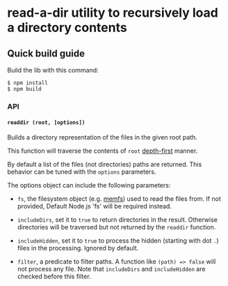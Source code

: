 # read-a-dir utility to recursively load a directory contents

## Quick build guide

Build the lib with this command:

    $ npm install
    $ npm build
 
### API

#### `readdir (root, [options])`

Builds a directory representation of the files in the given root path.

This function will traverse the contents of `root`
[depth-first](https://en.wikipedia.org/wiki/Depth-first_search) manner.

By default a list of the files (not directories) paths are returned. This
behavior can be tuned with the `options` parameters.

The options object can include the following parameters:

* `fs`, the filesystem object (e.g.
  [memfs](https://github.com/streamich/memfs#readme)) used to read the files
  from. If not provided, Default Node.js 'fs' will be required instead.

* `includeDirs`, set it to `true` to return directories in the result.
  Otherwise directories will be traversed but not returned by the `readdir`
  function.

* `includeHidden`, set it to `true` to process the hidden (starting with dot
  `.`) files in the processing. Ignored by default.

* `filter`, a predicate to filter paths. A function like `(path) => false` will
  not process any file. Note that `includeDirs` and `includeHidden` are checked
  before this filter.

